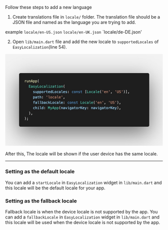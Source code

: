 Follow these steps to add a new language

1. Create translations file in `locale/` folder. The translation file should be a JSON file and 
named as the language you are trying to add.

example
`locale/en-US.json`
`locale/en-UK.json`
`locale/de-DE.json'


2. Open `lib/main.dart` file and add the new locale to `supportedLocales` of `EasyLocalization`(line 54).


![Locales](assets/locale.jpeg)


After this, The locale will be shown if the user device has the same locale.

---


### Setting as the default locale

You can add a `startLocale` in `EasyLocalization` widget in `lib/main.dart` and this locale will be the
default locale for your app.

### Setting as the fallback locale

Fallback locale is when the device locale is not supported by the app. You can add a `fallbackLocale` in
`EasyLocalization` widget in `lib/main.dart` and this locale will be used when the device locale is not
supported by the app.


